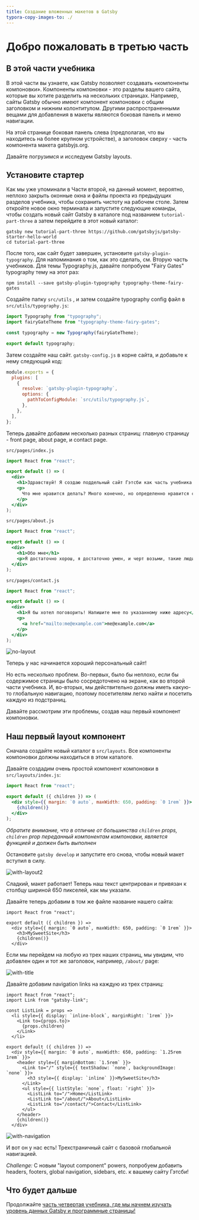 ```yaml
---
title: Создание вложенных макетов в Gatsby
typora-copy-images-to: ./
---
```

# Добро пожаловать в третью часть

## В этой части учебника

В этой части вы узнаете, как Gatsby позволяет создавать «компоненты компоновки». Компоненты компоновки - это разделы вашего сайта, которые вы хотите разделить на нескольких страницах. Например, сайты Gatsby обычно имеют компонент компоновки с общим заголовком и нижним колонтитулом. Другими распространенными вещами для добавления в макеты являются боковая панель и меню навигации.

На этой странице боковая панель слева (предполагая, что вы находитесь на более крупном устройстве), а заголовок сверху - часть компонента макета gatsbyjs.org.

Давайте погрузимся и исследуем Gatsby layouts.

## Установите стартер

Как мы уже упоминали в Части второй, на данный момент, вероятно, неплохо закрыть оконные окна и файлы проекта из предыдущих разделов учебника, чтобы сохранить чистоту на рабочем столе. Затем откройте новое окно терминала и запустите следующие команды, чтобы создать новый сайт Gatsby в каталоге под названием `tutorial-part-three` а затем перейдите в этот новый каталог:

```shell
gatsby new tutorial-part-three https://github.com/gatsbyjs/gatsby-starter-hello-world
cd tutorial-part-three
```

После того, как сайт будет завершен, установите `gatsby-plugin-typography`. Для напоминания о том, как это сделать, см. Вторую часть учебников. Для
темы Typography.js, давайте попробуем "Fairy Gates" typography тему на этот раз:

```shell
npm install --save gatsby-plugin-typography typography-theme-fairy-gates
```

Создайте папку `src/utils` , и затем создайте typography config файл в `src/utils/typography.js`:

```javascript
import Typography from "typography";
import fairyGateTheme from "typography-theme-fairy-gates";

const typography = new Typography(fairyGateTheme);

export default typography;
```

Затем создайте наш сайт. `gatsby-config.js` в корне сайта, и добавьте к нему следующий код:

```javascript
module.exports = {
  plugins: [
    {
      resolve: `gatsby-plugin-typography`,
      options: {
        pathToConfigModule: `src/utils/typography.js`,
      },
    },
  ],
};
```

Теперь давайте добавим несколько разных страниц: главную страницу - front page, about page, и contact page.

`src/pages/index.js`

```jsx
import React from "react";

export default () => (
  <div>
    <h1>Здравствуй! Я создаю поддельный сайт Гэтсби как часть учебника!</h1>
    <p>
      Что мне нравится делать? Много конечно, но определенно нравится создавать веб-сайты.
    </p>
  </div>
);
```

`src/pages/about.js`

```jsx
import React from "react";

export default () => (
  <div>
    <h1>Обо мне</h1>
    <p>Я достаточно хорош, я достаточно умен, и черт возьми, такие люди, как я!</p>
  </div>
);
```

`src/pages/contact.js`

```jsx
import React from "react";

export default () => (
  <div>
    <h1>Я бы хотел поговорить! Напишите мне по указанному ниже адресу</h1>
    <p>
      <a href="mailto:me@example.com">me@example.com</a>
    </p>
  </div>
);
```

![no-layout](no-layout.png)

Теперь у нас начинается хороший персональный сайт!

Но есть несколько проблем. Во-первых, было бы неплохо, если бы содержимое страницы было сосредоточено на экране, как во второй части учебника. И, во-вторых, мы действительно должны иметь какую-то глобальную навигацию, поэтому посетителям легко найти и посетить каждую из подстраниц.

Давайте рассмотрим эти проблемы, создав наш первый компонент компоновки.

## Наш первый layout компонент

Сначала создайте новый каталог в `src/layouts`. Все компоненты компоновки должны находиться в этом каталоге.

Давайте создадим очень простой компонент компоновки в `src/layouts/index.js`:

```jsx
import React from "react";

export default ({ children }) => (
  <div style={{ margin: `0 auto`, maxWidth: 650, padding: `0 1rem` }}>
    {children()}
  </div>
);
```

_Обратите внимание, что в отличие от большинства `children` props,  `children` prop переданный компонентам компоновки, является функцией и должен быть выполнен_

Остановите `gatsby develop` и запустите его снова, чтобы новый макет вступил в силу.

![with-layout2](with-layout2.png)

Сладкий, макет работает! Теперь наш текст центрирован и привязан к столбцу шириной 650 пикселей, как мы указали.

Давайте теперь добавим в том же файле название нашего сайта:

```jsx{5}
import React from "react";

export default ({ children }) =>
  <div style={{ margin: `0 auto`, maxWidth: 650, padding: `0 1rem` }}>
    <h3>MySweetSite</h3>
    {children()}
  </div>
```

Если мы перейдем на любую из трех наших страниц, мы увидим, что добавлен один и тот же заголовок, например,
`/about/` page:

![with-title](with-title.png)

Давайте добавим navigation links на каждую из трех страниц:

```jsx{2-9,12-22}
import React from "react";
import Link from "gatsby-link";

const ListLink = props =>
  <li style={{ display: `inline-block`, marginRight: `1rem` }}>
    <Link to={props.to}>
      {props.children}
    </Link>
  </li>

export default ({ children }) =>
  <div style={{ margin: `0 auto`, maxWidth: 650, padding: `1.25rem 1rem` }}>
    <header style={{ marginBottom: `1.5rem` }}>
      <Link to="/" style={{ textShadow: `none`, backgroundImage: `none` }}>
        <h3 style={{ display: `inline` }}>MySweetSite</h3>
      </Link>
      <ul style={{ listStyle: `none`, float: `right` }}>
        <ListLink to="/">Home</ListLink>
        <ListLink to="/about/">About</ListLink>
        <ListLink to="/contact/">Contact</ListLink>
      </ul>
    </header>
    {children()}
  </div>
```

![with-navigation](with-navigation.png)

И вот он у нас есть! Трехстраничный сайт с базовой глобальной навигацией.

_Challenge:_ С новым "layout component" powers, попробуем добавить headers, footers,
global navigation, sidebars, etc. к вашему сайту Гэтсби!

## Что будет дальше

Продолжайте
[часть четвертая учебника, где мы начнем изучать уровень данных Gatsby и программные страницы!](/tutorial/part-four/)
